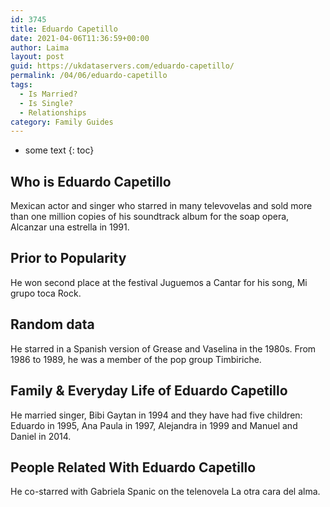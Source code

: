 ```yaml
---
id: 3745
title: Eduardo Capetillo
date: 2021-04-06T11:36:59+00:00
author: Laima
layout: post
guid: https://ukdataservers.com/eduardo-capetillo/
permalink: /04/06/eduardo-capetillo
tags:
  - Is Married?
  - Is Single?
  - Relationships
category: Family Guides
---
```


* some text
{: toc}


## Who is Eduardo Capetillo
                  
                  
                  
Mexican actor and singer who starred in many televovelas and sold more than one million copies of his soundtrack album for the soap opera, Alcanzar una estrella in 1991.
                  
              
            
              
            
                
                
                
## Prior to Popularity
                  
                  
                  
He won second place at the festival Juguemos a Cantar for his song, Mi grupo toca Rock.
                  
              
            
              
            
                
                
                
## Random data
                  
                  
                  
He starred in a Spanish version of Grease and Vaselina in the 1980s. From 1986 to 1989, he was a member of the pop group Timbiriche.
                  
              
            
              
            
                
                
                
## Family & Everyday Life of Eduardo Capetillo
                  
                  
                  
He married singer, Bibi Gaytan in 1994 and they have had five children: Eduardo in 1995, Ana Paula in 1997, Alejandra in 1999 and Manuel and Daniel in 2014. 
                  
              
            
              
            
                
                
                
## People Related With Eduardo Capetillo
                  
                  
                  
He co-starred with Gabriela Spanic on the telenovela La otra cara del alma.
                  
              
            
              
            
                
              
            
              
              
            
            
              
            
          
          
          